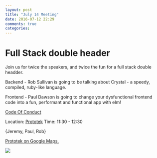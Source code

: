```yaml
---
layout: post
title: "July 14 Meeting"
date: 2016-07-12 22:29
comments: true
categories: 
---
```


# Full Stack double header

Join us for twice the speakers, and twice the fun for a full stack
double headder.

Backend - Rob Sullivan is going to be talking about Crystal - a speedy, compiled, ruby-like language.

Frontend - Paul Dawson is going to change your dysfunctional frontend code into a fun, performant and functional app with elm!


[Code Of Conduct](http://www.okcruby.org/about/)

Location: [Prototek][prototek]
Time: 11:30 - 12:30

{Jeremy, Paul, Rob}

<a href="https://www.google.com/maps/place/401+NW+10th+St/@35.478527,-97.519417,17z/data=!3m1!4b1!4m2!3m1!1s0x87b21733fd30d655:0xce3a1cd9b95c8415">Prototek on Google Maps.</a>

<img src="{{root_url}}/images/prototek_parking.jpg" class="fit">

[prototek]: http://prototekokc.com/
